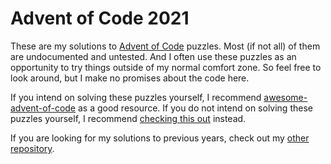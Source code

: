 # Advent of Code 2021

These are my solutions to [Advent of Code](https://adventofcode.com/) puzzles. Most (if not all) of them are
undocumented and untested. And I often use these puzzles as an opportunity to try things outside of my normal comfort
zone. So feel free to look around, but I make no promises about the code here.

If you intend on solving these puzzles yourself, I recommend
[awesome-advent-of-code](https://github.com/Bogdanp/awesome-advent-of-code) as a good resource. If you do not intend on
solving these puzzles yourself, I recommend [checking this out](https://www.youtube.com/watch?v=dQw4w9WgXcQ) instead.

If you are looking for my solutions to previous years, check out my
[other repository](https://github.com/kylewillmon/advent-of-code-rs).
